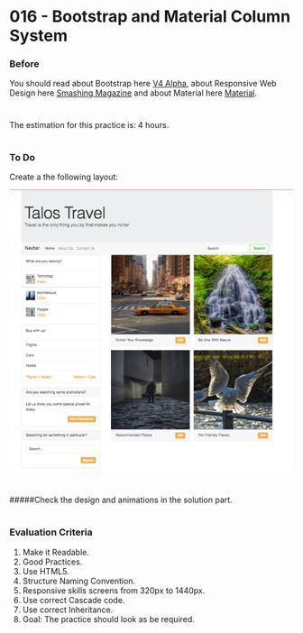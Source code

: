 # 016 - Bootstrap and Material Column System

### Before 
You should read about Bootstrap here [V4 Alpha][2], about Responsive Web Design here [Smashing Magazine][1] and about Material here [Material][3].

#
The estimation for this practice is: 4 hours.
#

### To Do

Create a the following layout:

![alt text](solved/example.jpg)

#
 #####Check the design and animations in the solution part.
#

### Evaluation Criteria

1. Make it Readable.
2. Good Practices.
3. Use HTML5.
4. Structure Naming Convention.
5. Responsive skills screens from 320px to 1440px.
6. Use correct Cascade code.
7. Use correct Inheritance.
8. Goal: The practice should look as be required.

[1]: https://www.smashingmagazine.com/2011/01/guidelines-for-responsive-web-design/ 
[2]: https://v4-alpha.getbootstrap.com/layout/grid/
[3]: https://material.io/guidelines/layout/responsive-ui.html#

